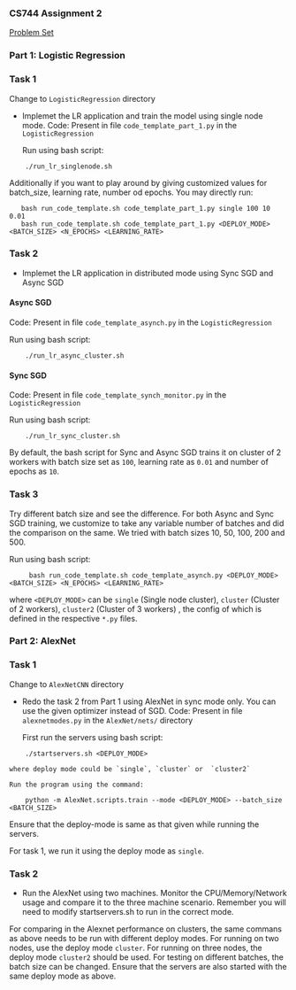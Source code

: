 ### CS744 Assignment 2

[Problem Set](http://pages.cs.wisc.edu/~akella/CS744/S19/assignment2_html/assignment2.html)

### Part 1: Logistic Regression
### Task 1
Change to `LogisticRegression` directory
* Implemet the LR application and train the model using single node mode.
Code: Present in file `code_template_part_1.py` in the `LogisticRegression`

    Run using bash script:
```
    ./run_lr_singlenode.sh
```
Additionally if you want to play around by giving customized values for batch_size, learning rate, number od epochs. You may directly run:
 ```
    bash run_code_template.sh code_template_part_1.py single 100 10 0.01
    bash run_code_template.sh code_template_part_1.py <DEPLOY_MODE> <BATCH_SIZE> <N_EPOCHS> <LEARNING_RATE>
 ```

### Task 2
* Implemet the LR application in distributed mode using Sync SGD and Async SGD

#### Async SGD
Code: Present in file `code_template_asynch.py` in the `LogisticRegression`
 
Run using bash script:
```
    ./run_lr_async_cluster.sh
```

#### Sync SGD
Code: Present in file `code_template_synch_monitor.py` in the `LogisticRegression`

Run using bash script:
```
    ./run_lr_sync_cluster.sh
```

By default, the bash script for Sync and Async SGD trains it on cluster of 2 workers with batch size set as `100`, learning rate as `0.01` and number of epochs as `10`.

### Task 3
Try different batch size and see the difference.
For both Async and Sync SGD training, we customize to take any variable number of batches and did the comparison on the same. We tried with batch sizes 10, 50, 100, 200 and 500.

Run using bash script:
```
     bash run_code_template.sh code_template_asynch.py <DEPLOY_MODE> <BATCH_SIZE> <N_EPOCHS> <LEARNING_RATE>
```
where `<DEPLOY_MODE>` can be `single` (Single node cluster), `cluster` (Cluster of 2 workers), `cluster2` (Cluster of 3 workers) , the config of which is defined in the respective `*.py` files.

### Part 2: AlexNet
### Task 1
Change to `AlexNetCNN` directory


* Redo the task 2 from Part 1 using AlexNet in sync mode only. You can use the given optimizer instead of SGD.
Code: Present in file `alexnetmodes.py` in the `AlexNet/nets/` directory


    First run the servers using bash script:
```
    ./startservers.sh <DEPLOY_MODE>
```
    where deploy mode could be `single`, `cluster` or  `cluster2`
    
    Run the program using the command:
```
    python -m AlexNet.scripts.train --mode <DEPLOY_MODE> --batch_size <BATCH_SIZE>
```
Ensure that the deploy-mode is same as that given while running the servers. 

For task 1, we run it using the deploy mode as `single`.	   


### Task 2
* Run the AlexNet using two machines. Monitor the CPU/Memory/Network usage and compare it to the three machine scenario. Remember you will need to modify startservers.sh to run in the correct mode.


For comparing in the Alexnet performance on clusters, the same commans as above needs to be run with different deploy modes. 
For running on two nodes, use the deploy mode `cluster`.
For running on three nodes, the deploy mode `cluster2` should be used.
For testing on different batches, the batch size can be changed.
Ensure that the servers are also started with the same deploy mode as above.



